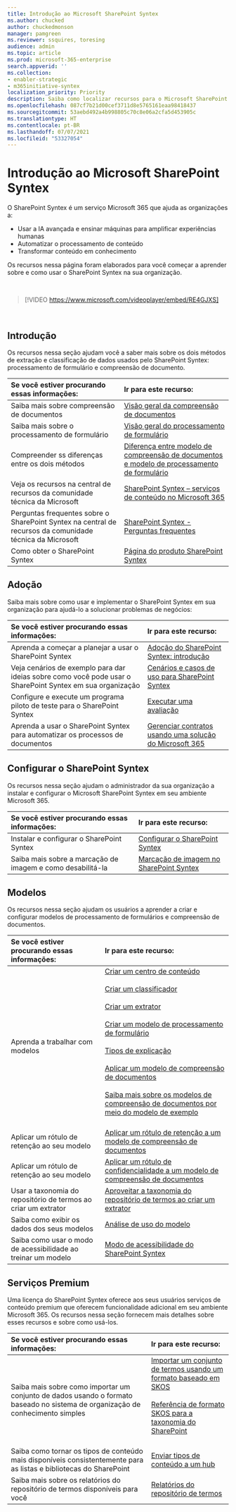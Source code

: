 ```yaml
---
title: Introdução ao Microsoft SharePoint Syntex
ms.author: chucked
author: chuckedmonson
manager: pamgreen
ms.reviewer: ssquires, toresing
audience: admin
ms.topic: article
ms.prod: microsoft-365-enterprise
search.appverid: ''
ms.collection:
- enabler-strategic
- m365initiative-syntex
localization_priority: Priority
description: Saiba como localizar recursos para o Microsoft SharePoint Syntex.
ms.openlocfilehash: 087cf7b21d00cef3711d8e5765161eaa98418437
ms.sourcegitcommit: 53aebd492a4b998805c70c8e06a2cfa5d453905c
ms.translationtype: HT
ms.contentlocale: pt-BR
ms.lasthandoff: 07/07/2021
ms.locfileid: "53327054"
---
```

# <a name="introduction-to-microsoft-sharepoint-syntex"></a>Introdução ao Microsoft SharePoint Syntex

O SharePoint Syntex é um serviço Microsoft 365 que ajuda as organizações a:

- Usar a IA avançada e ensinar máquinas para amplificar experiências humanas
- Automatizar o processamento de conteúdo
- Transformar conteúdo em conhecimento

Os recursos nessa página foram elaborados para você começar a aprender sobre e como usar o SharePoint Syntex na sua organização.

</br>

> [!VIDEO https://www.microsoft.com/videoplayer/embed/RE4GJXS] 

</br>

## <a name="get-started"></a>Introdução

Os recursos nessa seção ajudam você a saber mais sobre os dois métodos de extração e classificação de dados usados pelo SharePoint Syntex: processamento de formulário e compreensão de documento.

| Se você estiver procurando essas informações: | Ir para este recurso: |
|:-----|:-----|
|Saiba mais sobre compreensão de documentos|[Visão geral da compreensão de documentos](./document-understanding-overview.md)|
|Saiba mais sobre o processamento de formulário|[Visão geral do processamento de formulário](./form-processing-overview.md)|
|Compreender ss diferenças entre os dois métodos|[Diferença entre modelo de compreensão de documentos e modelo de processamento de formulário](./difference-between-document-understanding-and-form-processing-model.md)|
|Veja os recursos na central de recursos da comunidade técnica da Microsoft|[SharePoint Syntex – serviços de conteúdo no Microsoft 365](https://techcommunity.microsoft.com/t5/sharepoint-syntex/bg-p/SharePointSyntex)|
|Perguntas frequentes sobre o SharePoint Syntex na central de recursos da comunidade técnica da Microsoft |[SharePoint Syntex - Perguntas frequentes](https://resources.techcommunity.microsoft.com/sharepoint-syntex/faq/)|
|Como obter o SharePoint Syntex |[Página do produto SharePoint Syntex](https://www.microsoft.com/microsoft-365/enterprise/sharepoint-syntex)|

## <a name="adoption"></a>Adoção

Saiba mais sobre como usar e implementar o SharePoint Syntex em sua organização para ajudá-lo a solucionar problemas de negócios: 

| Se você estiver procurando essas informações: | Ir para este recurso: |
|:-----|:-----|
|Aprenda a começar a planejar a usar o SharePoint Syntex |[Adoção do SharePoint Syntex: introdução](./adoption-getstarted.md)| 
|Veja cenários de exemplo para dar ideias sobre como você pode usar o SharePoint Syntex em sua organização |[Cenários e casos de uso para SharePoint Syntex](./adoption-scenarios.md)| 
|Configure e execute um programa piloto de teste para o SharePoint Syntex |[Executar uma avaliação](./trial-syntex.md)|
|Aprenda a usar o SharePoint Syntex para automatizar os processos de documentos |[Gerenciar contratos usando uma solução do Microsoft 365](./solution-manage-contracts-in-microsoft-365.md)| 

## <a name="set-up-sharepoint-syntex"></a>Configurar o SharePoint Syntex

Os recursos nessa seção ajudam o administrador da sua organização a instalar e configurar o Microsoft SharePoint Syntex em seu ambiente Microsoft 365.

| Se você estiver procurando essas informações: | Ir para este recurso: |
|:-----|:-----|
|Instalar e configurar o SharePoint Syntex|[Configurar o SharePoint Syntex](./set-up-content-understanding.md)|
|Saiba mais sobre a marcação de imagem e como desabilitá-la|[Marcação de imagem no SharePoint Syntex](./image-tagging.md)|

## <a name="models"></a>Modelos

Os recursos nessa seção ajudam os usuários a aprender a criar e configurar modelos de processamento de formulários e compreensão de documentos.

| Se você estiver procurando essas informações: | Ir para este recurso: |
|:-----|:-----|
|Aprenda a trabalhar com modelos|[Criar um centro de conteúdo](./create-a-content-center.md)<br><br>[Criar um classificador](./create-a-classifier.md)<br><br>[Criar um extrator](./create-an-extractor.md)<br><br>[Criar um modelo de processamento de formulário](./create-a-form-processing-model.md)<br><br>[Tipos de explicação](./explanation-types-overview.md)<br><br>[Aplicar um modelo de compreensão de documentos](./apply-a-model.md)<br><br>[Saiba mais sobre os modelos de compreensão de documentos por meio do modelo de exemplo](./learn-about-document-understanding-models-through-the-sample-model.md)<br><br>|
|Aplicar um rótulo de retenção ao seu modelo|[Aplicar um rótulo de retenção a um modelo de compreensão de documentos](./apply-a-retention-label-to-a-model.md)|
|Aplicar um rótulo de retenção ao seu modelo|[Aplicar um rótulo de confidencialidade a um modelo de compreensão de documentos](./apply-a-sensitivity-label-to-a-model.md)|
|Usar a taxonomia do repositório de termos ao criar um extrator|[Aproveitar a taxonomia do repositório de termos ao criar um extrator](./leverage-term-store-taxonomy.md)|
|Saiba como exibir os dados dos seus modelos|[Análise de uso do modelo](./model-usage-analytics.md)|
|Saiba como usar o modo de acessibilidade ao treinar um modelo|[Modo de acessibilidade do SharePoint Syntex](./accessibility-mode.md)|

## <a name="premium-services"></a>Serviços Premium

Uma licença do SharePoint Syntex oferece aos seus usuários serviços de conteúdo premium que oferecem funcionalidade adicional em seu ambiente Microsoft 365. Os recursos nessa seção fornecem mais detalhes sobre esses recursos e sobre como usá-los.

| Se você estiver procurando essas informações: | Ir para este recurso: |
|:-----|:-----|
|Saiba mais sobre como importar um conjunto de dados usando o formato baseado no sistema de organização de conhecimento simples|[Importar um conjunto de termos usando um formato baseado em SKOS](./import-term-set-skos.md)<br><br>[Referência de formato SKOS para a taxonomia do SharePoint](./skos-format-reference.md)<br><br>|
|Saiba como tornar os tipos de conteúdo mais disponíveis consistentemente para as listas e bibliotecas do SharePoint|[Enviar tipos de conteúdo a um hub](./push-content-type-to-hub.md)|
|Saiba mais sobre os relatórios do repositório de termos disponíveis para você|[Relatórios do repositório de termos](./term-store-analytics.md)|

